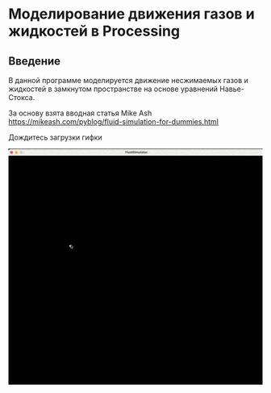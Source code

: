 # Моделирование движения газов и жидкостей в Processing

## Введение
В данной программе моделируется движение несжимаемых газов и жидкостей в замкнутом пространстве на основе уравнений Навье-Стокса.

За основу взята вводная статья Mike Ash https://mikeash.com/pyblog/fluid-simulation-for-dummies.html

Дождитесь загрузки гифки

![](https://github.com/denfad/FluidSimulator/blob/master/images/record.gif "Пример симуляции")

